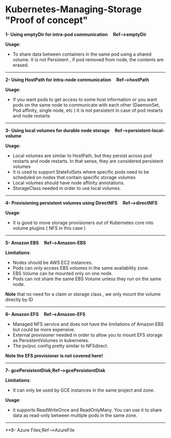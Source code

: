 # Kubernetes-Managing-Storage  "Proof of concept"

**1- Using emptyDir for intra-pod communication &nbsp;&nbsp;&nbsp;&nbsp;Ref-->emptyDir**

**Usage**:
  - To share data between containers in the same pod using a shared volume.
It is not Persistent , if pod removed from node, the contents are erased.
__________________________________________________________________________

**2- Using HostPath for intra-node communication &nbsp;&nbsp;&nbsp;&nbsp;Ref-->hostPath**

**Usage**:

  - If you want pods to get access to some host information or you want pods on the same node to communicate with each other (DaemonSet, Pod affinity, single node, etc )
It is not persistent in case of pod restarts and node restarts   
___________________________________________________________________________

**3- Using local volumes for durable node storage  &nbsp;&nbsp;&nbsp;&nbsp;Ref-->persistent-local-volume**

**Usage**:
  - Local volumes are similar to HostPath, but they persist across pod restarts and node restarts. In that sense, they are considered persistent volumes
  - It is used to support StatefulSets where specific pods need to be scheduled on nodes that contain specific storage volumes
  - Local volumes should have node affinity annotations. 
  - StorageClass needed in order to use local volumes.
____________________________________________________________________________

**4- Provisioning persistent volumes using DirectNFS   &nbsp;&nbsp;&nbsp;&nbsp;Ref-->directNFS**

**Usage**:
 - It is good to move storage provisioners out of Kubernetes core into volume plugins ( NFS in this case )
____________________________________________________________________________

**5- Amazon EBS  &nbsp;&nbsp;&nbsp;&nbsp;Ref-->Amazon-EBS** 

**Limitations**:
  - Nodes should be AWS EC2 instances.
  - Pods can only access EBS volumes in the same availability zone.
  - EBS Volume can be mounted only on one node.
  - Pods can not share the same EBS Volume unless they run on the same node.

**Note** that no need for a claim or storage class , we only mount the volume directly by ID
_____________________________________________________________________________

**6- Amazon EFS &nbsp;&nbsp;&nbsp;&nbsp;Ref-->Amazon-EFS**
 - Managed NFS service and does not have the limitations of Amazon EBS but could be more expensive.
 - External provisioner needed in order to allow you to mount EFS storage as PersistentVolumes in kubernetes.
 - The pv/pvc config pretty similar to NFSdirect.

**Note    the EFS provisioner is not covered here!**
_____________________________________________________________________________

**7- gcePersistentDisk;Ref-->gcePersistentDisk**

**Limitations**:
  - It can only be used by GCE instances in the same project and zone.

**Usage**:
  - it supports ReadWriteOnce and ReadOnlyMany. You can use it to share data as read-only between multiple pods in the same zone.

_____________________________________________________________________________

**8- Azure Files;Ref-->AzureFile
